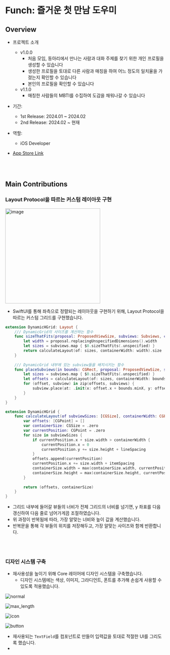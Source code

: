 # Funch: 즐거운 첫 만남 도우미

## Overview
- 프로젝트 소개
  - v1.0.0
    - 처음 모임, 동아리에서 만나는 사람과 대화 주제를 찾기 위한 개인 프로필을 생성할 수 있습니다
    - 생성한 프로필을 토대로 다른 사람과 매칭을 하여 어느 정도의 일치율을 가졌는지 확인할 수 있습니다
    - 본인의 프로필을 확인할 수 있습니다
  - v1.1.0
    - 매칭한 사람들의 MBTI를 수집하여 도감을 채워나갈 수 있습니다

- 기간:
  - 1st Release: 2024.01 ~ 2024.02
  - 2nd Release: 2024.02 ~ 현재
- 역할:
  - iOS Developer
 
- [App Store Link](https://apps.apple.com/kr/app/%ED%99%A9%EA%B8%88%ED%8E%80%EC%B9%98/id6478166971)

<br>

<br>

## Main Contributions
### Layout Protocol을 따르는 커스텀 레이아웃 구현

<img width="300" alt="image" src="https://github.com/seongmin221/funch-portfolio/assets/72431640/99ff1639-d1eb-4821-b453-1a5675cf6b74">

- SwiftUI를 통해 좌측으로 정렬되는 레이아웃을 구현하기 위해, Layout Protocol을 따르는 커스텀 그리드를 구현했습니다.

```swift
extension DynamicHGrid: Layout {
    /// DynamicGrid의 사이즈를 계산하는 함수
    func sizeThatFits(proposal: ProposedViewSize, subviews: Subviews, cache: inout ()) -> CGSize {
        let width = proposal.replacingUnspecifiedDimensions().width
        let sizes = subviews.map { $0.sizeThatFits(.unspecified) }
        return calculateLayout(of: sizes, containerWidth: width).size
    }
    
    /// DynamicGrid 내부에 있는 subview들을 배치시키는 함수
    func placeSubviews(in bounds: CGRect, proposal: ProposedViewSize, subviews: Subviews, cache: inout ()) {
        let sizes = subviews.map { $0.sizeThatFits(.unspecified) }
        let offsets = calculateLayout(of: sizes, containerWidth: bounds.width).offsets
        for (offset, subview) in zip(offsets, subviews) {
            subview.place(at: .init(x: offset.x + bounds.minX, y: offset.y + bounds.minY), proposal: .unspecified)
        }
    }
}
```

```swift
extension DynamicHGrid {
    func calculateLayout(of subviewSizes: [CGSize], containerWidth: CGFloat) -> (offsets: [CGPoint], size: CGSize) {
        var offsets: [CGPoint] = []
        var containerSize: CGSize = .zero
        var currentPosition: CGPoint = .zero
        for size in subviewSizes {
            if currentPosition.x + size.width > containerWidth {
                currentPosition.x = 0
                currentPosition.y += size.height + lineSpacing
            }
            offsets.append(currentPosition)
            currentPosition.x += size.width + itemSpacing
            containerSize.width = max(containerSize.width, currentPosition.x)
            containerSize.height = max(containerSize.height, currentPosition.y + size.height)
        }
        
        return (offsets, containerSize)
    }
}
```

- 그리드 내부에 들어갈 뷰들의 너비가 전체 그리드의 너비를 넘기면, y 좌표를 다음 갱신하여 다음 줄로 넘어가게끔 조절하였습니다.
- 위 과정이 반복됨에 따라, 가장 알맞는 너비와 높이 값을 계산했습니다.
- 반복문을 통해 각 뷰들의 위치를 저장해두고, 가장 알맞는 사이즈와 함께 반환합니다.


<br>

<br>

### 디자인 시스템 구축

- 재사용성을 높이기 위해 Core 레이어에 디자인 시스템을 구축했습니다.
  - 디자인 시스템에는 색상, 이미지, 그라디언트, 폰트를 추가해 손쉽게 사용할 수 있도록 적용했습니다.

![normal](https://github.com/seongmin221/funch-portfolio/assets/72431640/27a4f820-6a56-4a18-a237-25d7a66853d0)

![max_length](https://github.com/seongmin221/funch-portfolio/assets/72431640/19b4adf2-279e-4ed6-843a-2f5fe6e8afe4)

![icon](https://github.com/seongmin221/funch-portfolio/assets/72431640/cdd3dd15-f7b5-4e4d-b6fa-df4a8fc19a1f)

![button](https://github.com/seongmin221/funch-portfolio/assets/72431640/7c657981-bee9-45e8-a140-aebb2f01c26a)

- 재사용되는 `TextField`를 컴포넌트로 만들어 입력값을 토대로 적절한 UI를 그리도록 했습니다.
- 
